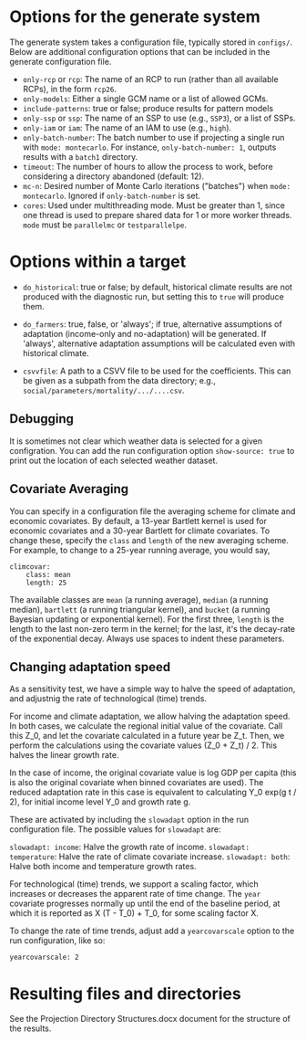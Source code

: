 # Options for the generate system

The generate system takes a configuration file, typically stored in
`configs/`.  Below are additional configuration options that can be
included in the generate configuration file.

 - `only-rcp` or `rcp`: The name of an RCP to run (rather than all available
   RCPs), in the form `rcp26`.
 - `only-models`: Either a single GCM name or a list of allowed GCMs.
 - `include-patterns`: true or false; produce results for pattern models
 - `only-ssp` or `ssp`: The name of an SSP to use (e.g., `SSP3`), or a list of SSPs.
 - `only-iam` or `iam`: The name of an IAM to use (e.g., `high`).
 - `only-batch-number`: The batch number to use if projecting a single run with 
   `mode: montecarlo`. For instance, `only-batch-number: 1`, outputs results with a 
   `batch1` directory.
 - `timeout`: The number of hours to allow the process to work, before
   considering a directory abandoned (default: 12).
 - `mc-n`: Desired number of Monte Carlo iterations ("batches") when 
    `mode: montecarlo`. Ignored if `only-batch-number` is set.
 - `cores`: Used under multithreading mode. Must be greater than 1,
   since one thread is used to prepare shared data for 1 or more worker
   threads. `mode` must be `parallelmc` or `testparallelpe`.

# Options within a target

 - `do_historical`: true or false; by default, historical climate
   results are not produced with the diagnostic run, but setting this
   to `true` will produce them.

 - `do_farmers`: true, false, or 'always'; if true, alternative
   assumptions of adaptation (income-only and no-adaptation) will be
   generated.  If 'always', alternative adaptation assumptions will be
   calculated even with historical climate.

 - `csvvfile`: A path to a CSVV file to be used for the coefficients.
   This can be given as a subpath from the data directory; e.g.,
   `social/parameters/mortality/.../....csv`.

## Debugging

It is sometimes not clear which weather data is selected for a given
configration. You can add the run configuration option `show-source:
true` to print out the location of each selected weather dataset.

## Covariate Averaging

You can specify in a configuration file the averaging scheme for
climate and economic covariates.  By default, a 13-year Bartlett
kernel is used for economic covariates and a 30-year Bartlett for
climate covariates.  To change these, specify the `class` and `length`
of the new averaging scheme.  For example, to change to a 25-year
running average, you would say,
```
climcovar:
    class: mean
    length: 25
```

The available classes are `mean` (a running average), `median` (a
running median), `bartlett` (a running triangular kernel), and
`bucket` (a running Bayesian updating or exponential kernel).  For the
first three, `length` is the length to the last non-zero term in the
kernel; for the last, it's the decay-rate of the exponential decay.
Always use spaces to indent these parameters.

## Changing adaptation speed

As a sensitivity test, we have a simple way to halve the speed of
adaptation, and adjustnig the rate of technological (time)
trends.

For income and climate adaptation, we allow halving the adaptation
speed.  In both cases, we calculate the regional initial value of the
covariate. Call this Z_0, and let the covariate calculated in a future
year be Z_t. Then, we perform the calculations using the covariate
values (Z_0 + Z_t) / 2. This halves the linear growth rate.

In the case of income, the original covariate value is log GDP per
capita (this is also the original covariate when binned covariates are
used). The reduced adaptation rate in this case is equivalent to
calculating Y_0 exp(g t / 2), for initial income level Y_0 and growth
rate g.

These are activated by including the `slowadapt` option in the run
configuration file. The possible values for `slowadapt` are:

`slowadapt: income`: Halve the growth rate of income.
`slowadapt: temperature`: Halve the rate of climate covariate increase.
`slowadapt: both`: Halve both income and temperature growth rates.

For technological (time) trends, we support a scaling factor, which
increases or decreases the apparent rate of time change. The `year`
covariate progresses normally up until the end of the baseline period,
at which it is reported as X (T - T_0) + T_0, for some scaling factor
X.

To change the rate of time trends, adjust add a `yearcovarscale`
option to the run configuration, like so:

```
yearcovarscale: 2
```

# Resulting files and directories

See the Projection Directory Structures.docx document for the
structure of the results.
